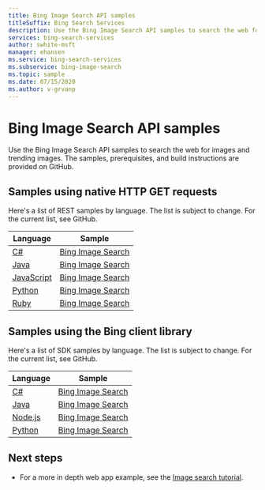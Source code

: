```yaml
---
title: Bing Image Search API samples
titleSuffix: Bing Search Services
description: Use the Bing Image Search API samples to search the web for images and trending images.
services: bing-search-services
author: swhite-msft
manager: ehansen
ms.service: bing-search-services
ms.subservice: bing-image-search
ms.topic: sample
ms.date: 07/15/2020
ms.author: v-grvanp
---
```


# Bing Image Search API samples

Use the Bing Image Search API samples to search the web for images and trending images. The samples, prerequisites, and build instructions are provided on GitHub. 

## Samples using native HTTP GET requests

Here's a list of REST samples by language. The list is subject to change. For the current list, see GitHub.

|Language|Sample
|-|-
|[C#](https://github.com/microsoft/bing-search-dotnet-samples/tree/main/rest)|[Bing Image Search](https://github.com/microsoft/bing-search-dotnet-samples/blob/main/rest/BingImageSearchV7.cs)
|[Java](https://github.com/microsoft/bing-search-java-samples/tree/main/rest)|[Bing Image Search](https://github.com/microsoft/bing-search-java-samples/blob/main/rest/BingImageSearchV7.java)
|[JavaScript](https://github.com/microsoft/bing-search-nodejs-samples/tree/main/rest)|[Bing Image Search](https://github.com/microsoft/bing-search-nodejs-samples/blob/main/rest/BingImageSearchV7.js)
|[Python](https://github.com/microsoft/bing-search-python-samples/tree/main/rest)|[Bing Image Search](https://github.com/microsoft/bing-search-python-samples/blob/main/rest/BingImageSearchV7.py)
|[Ruby](https://github.com/microsoft/bing-search-ruby-samples/tree/main/rest)|[Bing Image Search](https://github.com/microsoft/bing-search-ruby-samples/blob/main/rest/BingImageSearachV7.rb)


## Samples using the Bing client library

Here's a list of SDK samples by language. The list is subject to change. For the current list, see GitHub.

|Language|Sample
|-|-
|[C#](https://github.com/microsoft/bing-search-sdk-for-net/tree/main/samples/BingSearchSamples/BingImageSearch)|[Bing Image Search](https://github.com/microsoft/bing-search-dotnet-samples/blob/main/rest/BingWebSearchV7.cs)
|[Java](https://github.com/microsoft/bing-search-sdk-for-java/tree/main/samples/sdk/ImageSearchSample)|[Bing Image Search](https://github.com/microsoft/bing-search-java-samples/blob/main/rest/BingWebSearchV7.java)
|[Node.js](https://github.com/Azure-Samples/cognitive-services-node-sdk-samples)|[Bing Image Search](https://github.com/microsoft/bing-search-nodejs-samples/blob/main/rest/BingWebSearchV7.js)
|[Python](https://github.com/microsoft/bing-search-sdk-for-python/blob/main/samples/sdk/image_search_samples.py)|[Bing Image Search](https://github.com/microsoft/bing-search-python-samples/blob/main/rest/BingWebSearchV7.py)


## Next steps

- For a more in depth web app example, see the [Image search tutorial](tutorial/bing-image-search-single-page-app.md).
